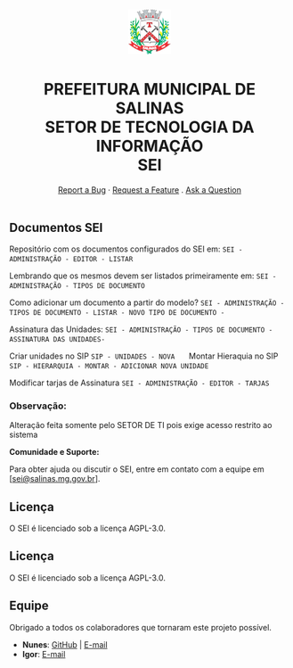 <h1 align="center">
  <a href="https://github.com/prefeiturasalinas/">
    <img src="https://github.com/prefeiturasalinas/.github/blob/main/profile/brasaosalinas.png" alt="Logo" >
  </a>
</h1>
<h1 align="center">  PREFEITURA MUNICIPAL DE SALINAS <BR>
  SETOR DE TECNOLOGIA DA INFORMAÇÃO <BR> SEI </h1>

<div align="center">
    <a href="https://github.com/prefeiturasalinas/.github/issues/new?assignees=&labels=bug&template=01_BUG_REPORT.md&title=bug%3A+">Report a Bug</a>
  ·
  <a href="https://github.com/prefeiturasalinas/.github/issues/new?assignees=&labels=enhancement&template=02_FEATURE_REQUEST.md&title=feat%3A+">Request a Feature</a>
  .
  <a href="https://github.com/prefeiturasalinas/.github/discussions">Ask a Question</a>
</div>


<br />

## Documentos SEI

Repositório com os documentos configurados do SEI em:
`SEI - ADMINISTRAÇÃO - EDITOR - LISTAR`

Lembrando que os mesmos devem ser listados primeiramente em:
`SEI - ADMINISTRAÇÃO - TIPOS DE DOCUMENTO  `

Como adicionar um documento a partir do modelo?
`SEI - ADMINISTRAÇÃO - TIPOS DE DOCUMENTO - LISTAR - NOVO TIPO DE DOCUMENTO -  `

Assinatura das Unidades:
`SEI - ADMINISTRAÇÃO - TIPOS DE DOCUMENTO - ASSINATURA DAS UNIDADES-  `

Criar unidades no SIP
`SIP - UNIDADES - NOVA   `
Montar Hieraquia no SIP
`SIP - HIERARQUIA - MONTAR - ADICIONAR NOVA UNIDADE   `

Modificar tarjas de Assinatura
`SEI - ADMINISTRAÇÃO - EDITOR - TARJAS   `


### Observação:

Alteração feita somente pelo SETOR DE TI pois exige acesso restrito ao sistema


**Comunidade e Suporte:**

Para obter ajuda ou discutir o SEI, entre em contato com a equipe em [sei@salinas.mg.gov.br].


## Licença

O SEI é licenciado sob a licença AGPL-3.0.

## Licença

O SEI é licenciado sob a licença AGPL-3.0.

## Equipe

Obrigado a todos os colaboradores que tornaram este projeto possível.

- **Nunes**: [GitHub](https://github.com/nunesinc) | [E-mail](nunes@nunesinc.net) 
- **Igor**:  [E-mail](igor.ti@salinas.mg.gov.br)